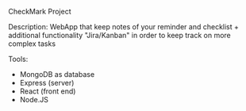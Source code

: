 CheckMark Project

Description:
WebApp that keep notes of your reminder and checklist + additional functionality "Jira/Kanban" in order to keep track on more complex tasks

Tools:
- MongoDB as database
- Express (server)
- React (front end)
- Node.JS
